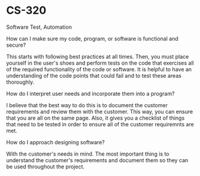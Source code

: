 # CS-320
Software Test, Automation

How can I make sure my code, program, or software is functional and secure?

This starts with following best practices at all times.  Then, you must place yourself in the user's shoes and perform tests on the code that exercises all of the required functionality of the code or software.  It is helpful to have an understanding of the code points that could fail and to test these areas thoroughly.

How do I interpret user needs and incorporate them into a program?

I believe that the best way to do this is to document the customer requirements and review them with the customer.  This way, you can ensure that you are all on the same page.  Also, it gives you a checklist of things that need to be tested in order to ensure all of the customer requiremnts are met.

How do I approach designing software?

With the customer's needs in mind.  The most important thing is to understand the customer's requirements and document them so they can be used throughout the project.
